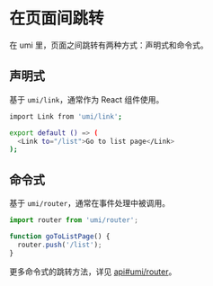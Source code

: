 # 在页面间跳转

在 umi 里，页面之间跳转有两种方式：声明式和命令式。

## 声明式

基于 `umi/link`，通常作为 React 组件使用。

```bash
import Link from 'umi/link';

export default () => (
  <Link to="/list">Go to list page</Link>
);
```

## 命令式

基于 `umi/router`，通常在事件处理中被调用。

```js
import router from 'umi/router';

function goToListPage() {
  router.push('/list');
}
```

更多命令式的跳转方法，详见 [api#umi/router](/api/#umi-router)。
